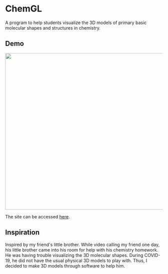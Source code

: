 # ChemGL
A program to help students visualize the 3D models of primary basic molecular shapes and structures in chemistry.

## Demo
<img src="demo.gif" width="903" height="500"/>

The site can be accessed [here](https://aleck-sun.github.io/ChemGL/).

## Inspiration
Inspired by my friend's little brother. While video calling my friend one day, his little brother came into his room for help with his chemistry homework. He was having trouble visualizing the 3D molecular shapes. During COVID-19, he did not have the usual physical 3D models to play with. Thus, I decided to make 3D models through software to help him.